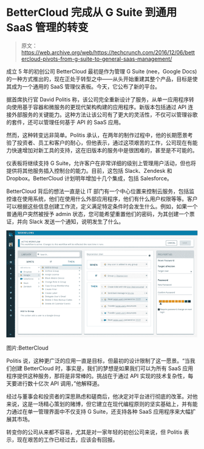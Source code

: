 # BetterCloud 完成从 G Suite 到通用 SaaS 管理的转变 

> 原文：<https://web.archive.org/web/https://techcrunch.com/2016/12/06/bettercloud-pivots-from-g-suite-to-general-saas-management/>

成立 5 年的初创公司 BetterCloud 最初是作为管理 G Suite (nee，Google Docs)的一种方式推出的，现在正处于转型之中——从头开始重建其整个产品，目标是使其成为一个通用的 SaaS 管理仪表板。今天，它公布了新的平台。

据首席执行官 David Politis 称，该公司完全重新设计了服务，从单一应用程序转向使用基于容器和微服务的更现代架构构建的应用程序。新版本包括通过 API 连接外部服务的关键能力。这种方法让该公司有了更大的灵活性，不仅可以管理谷歌的套件，还可以管理任何基于 API 的 SaaS 应用。

然而，这种转变远非简单。Politis 承认，在两年的制作过程中，他的长期愿景考验了投资者、员工和客户的耐心，但他表示，通过这项艰苦的工作，公司现在有能力快速增加对新工具的支持，这在旧版本的服务中是很困难的，甚至是不可能的。

仪表板将继续支持 G Suite，允许客户在非常详细的级别上管理用户活动，但也将提供将其他服务插入控制台的能力。目前，这包括 Slack、Zendesk 和 Dropbox。BetterCloud 计划明年增加十几个集成，包括 Salesforce。

BetterCloud 背后的想法一直是让 IT 部门有一个中心位置来控制云服务，包括监控谁在使用系统，他们在使用什么外部应用程序，他们有什么用户权限等等。客户可以根据这些信息创建工作流，定义满足特定条件时会发生什么。例如，如果一个普通用户突然被授予 admin 状态，您可能希望重置他们的密码，为其创建一个票证，并向 Slack 发送一个通知，说明发生了什么。

![workflows](img/0fb32435809ca67aa6c0d69281763195.png)

图片:BetterCloud

Politis 说，这种更广泛的应用一直是目标，但最初的设计限制了这一愿景。“当我们创建 BetterCloud 时，事实是，我们的梦想是如果我们可以为所有 SaaS 应用程序提供这种服务，那将是非常棒的。挑战在于通过 API 实现的技术复杂性，每天要进行数十亿次 API 调用，”他解释道。

经过与董事会和投资者的深思熟虑和磋商后，他决定对平台进行彻底的改革。对他来说，这是一场精心策划的赌博，但它建立在现代编程原则的坚实基础上，并有能力通过在单一管理界面中不仅支持 G Suite，还支持各种 SaaS 应用程序来大幅扩展其市场。

转变你的公司从来都不容易，尤其是对一家年轻的初创公司来说，但 Politis 表示，现在艰苦的工作已经过去，应该会有回报。